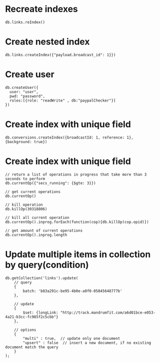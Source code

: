 [tags]: <> (db, mongo, index)
# Recreate indexes
```
db.links.reIndex()
```
[tags-end]: <>

[tags]: <> (db, mongo, index)
# Create nested index
```
db.links.createIndex({"payload.broadcast_id": 1}})
```
[tags-end]: <>


[tags]: <> (db, mongo, user)
# Create user
```
db.createUser({
  user: "user",
  pwd: "password",
  roles:[{role: "readWrite" , db:"paypalChecker"}]
})
```
[tags-end]: <>

[tags]: <> (db, mongo, index)

# Create index with unique field
```
db.conversions.createIndex({broadcastId: 1, reference: 1}, {background: true})
```
[tags-end]: <>

[tags]: <> (db, mongo, performance)

# Create index with unique field
```
// return a list of operations in progress that take more than 3 seconds to perform
db.currentOp({"secs_running": {$gte: 3}})

// get current operations
db.currentOp()

// kill operation
db.killOp(30318806)

// kill all current operation 
db.currentOp().inprog.forEach(function(cop){db.killOp(cop.opid)})

// get amount of current operations 
db.currentOp().inprog.length
```
[tags-end]: <>

[tags]: <> (mongo, update)
# Update multiple items in collection by query(condition)
```
db.getCollection('links').update(
    // query 
    {
        batch: 'b83a291c-be95-4b0e-a0f0-05845648777b'
    },
    
    // update 
    {
        $set: {longLink: "http://track.mandrumfit.com/a6d01bce-e053-4a21-b3cc-fc985f2c5cbb"}
    },
    
    // options 
    {
        "multi" : true,  // update only one document 
        "upsert" : false  // insert a new document, if no existing document match the query 
    }
);
```
[tags-end]: <>

